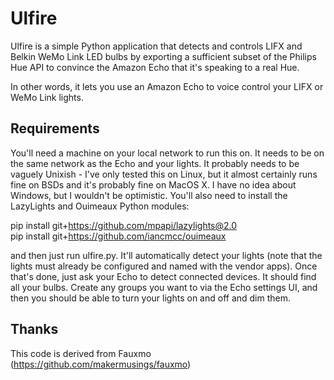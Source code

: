 Ulfire
======

Ulfire is a simple Python application that detects and controls LIFX and
Belkin WeMo Link LED bulbs by exporting a sufficient subset of the Philips
Hue API to convince the Amazon Echo that it's speaking to a real Hue.

In other words, it lets you use an Amazon Echo to voice control your LIFX or
WeMo Link lights.

Requirements
------------

You'll need a machine on your local network to run this on. It needs to be
on the same network as the Echo and your lights. It probably needs to be
vaguely Unixish - I've only tested this on Linux, but it almost certainly
runs fine on BSDs and it's probably fine on MacOS X. I have no idea about
Windows, but I wouldn't be optimistic. You'll also need to install the
LazyLights and Ouimeaux Python modules:

pip install git+https://github.com/mpapi/lazylights@2.0  
pip install git+https://github.com/iancmcc/ouimeaux

and then just run ulfire.py. It'll automatically detect your lights (note
that the lights must already be configured and named with the vendor
apps). Once that's done, just ask your Echo to detect connected devices. It
should find all your bulbs. Create any groups you want to via the Echo
settings UI, and then you should be able to turn your lights on and off and
dim them.

Thanks
------

This code is derived from Fauxmo (https://github.com/makermusings/fauxmo)
